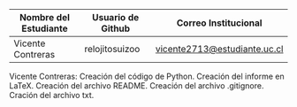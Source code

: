 ﻿| Nombre del Estudiante | Usuario de Github | Correo Institucional | 
| ------- | ------------ | ------- | 
| Vicente Contreras | relojitosuizoo | vicente2713@estudiante.uc.cl

Vicente Contreras: Creación del código de Python. Creación del informe en LaTeX. Creación del archivo README. Creación del archivo .gitignore. Cración del archivo txt.
